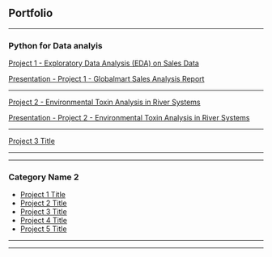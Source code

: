 ## Portfolio

---

### Python for Data analyis 

[Project 1 - Exploratory Data Analysis (EDA) on Sales Data](/portofolio/python/Project_1_-_Exploratory_Data_Analysis_(EDA)_on_Sales_Data/Exploratory_Data_Analysis_(EDA)_on_Sales_Data)

[Presentation - Project 1 - Globalmart Sales Analysis Report](/portofolio/python/Project_1_-_Exploratory_Data_Analysis_(EDA)_on_Sales_Data/GlobalMart_Sales_Analysis_Report.pdf)

---
[Project 2 - Environmental Toxin Analysis in River Systems](/portofolio/python/Project_2_Environmental_Toxin_Analysis_in_River_Systems/Environmental_Toxin_Analysis_in_River_Systems)

[Presentation - Project 2 - Environmental Toxin Analysis in River Systems](/portofolio/python/Project_2_Environmental_Toxin_Analysis_in_River_Systems/River_Toxin_Analysis_Report.pdf)

---
[Project 3 Title](/sample_page) 

---




---

### Category Name 2

- [Project 1 Title](http://example.com/)
- [Project 2 Title](http://example.com/)
- [Project 3 Title](http://example.com/)
- [Project 4 Title](http://example.com/)
- [Project 5 Title](http://example.com/)

---




---

